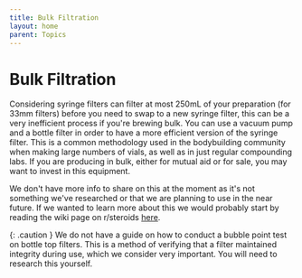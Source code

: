 ```yaml
---
title: Bulk Filtration
layout: home
parent: Topics
---
```


# Bulk Filtration

Considering syringe filters can filter at most 250mL of your preparation (for 33mm filters) before you need to swap to a new syringe filter, this can be a very inefficient process if you're brewing bulk. You can use a vacuum pump and a bottle filter in order to have a more efficient version of the syringe filter. This is a common methodology used in the bodybuilding community when making large numbers of vials, as well as in just regular compounding labs. If you are producing in bulk, either for mutual aid or for sale, you may want to invest in this equipment.

We don't have more info to share on this at the moment as it's not something we've researched or that we are planning to use in the near future. If we wanted to learn more about this we would probably start by reading the wiki page on r/steroids [here](https://www.reddit.com/r/steroids/wiki/homebrew/list/).

{: .caution }
We do not have a guide on how to conduct a bubble point test on bottle top filters. This is a method of verifying that a filter maintained integrity during use, which we consider very important. You will need to research this yourself.
